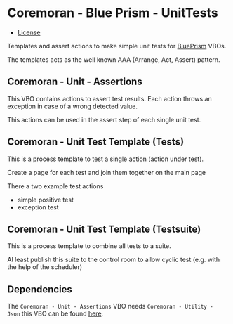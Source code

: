 # Coremoran - Blue Prism - UnitTests
- [License](LICENSE)

Templates and assert actions to make simple unit tests for [BluePrism](https://www.blueprism.com/) VBOs.

The templates acts as the well known AAA (Arrange, Act, Assert) pattern.

## Coremoran - Unit - Assertions

This VBO contains actions to assert test results. Each action throws an exception in case of a wrong detected value.

This actions can be used in the assert step of each single unit test.

## Coremoran - Unit Test Template (Tests)

This is a process template to test a single action (action under test).

Create a page for each test and join them together on the main page

There a two example test actions
- simple positive test
- exception test

## Coremoran - Unit Test Template (Testsuite)

This is a process template to combine all tests to a suite.

Al least publish this suite to the control room to allow cyclic test (e.g. with the help of the scheduler)

## Dependencies

The ```Coremoran - Unit - Assertions``` VBO needs ```Coremoran - Utility - Json``` this VBO can be found [here](https://github.com/toarnold/Coremoran.BluePrism.Json).